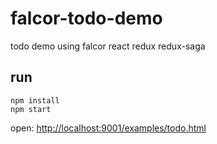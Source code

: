 # falcor-todo-demo

todo demo using falcor react redux redux-saga

## run

```
npm install
npm start
```

open:  [http://localhost:9001/examples/todo.html](http://localhost:9001/examples/todo.html)